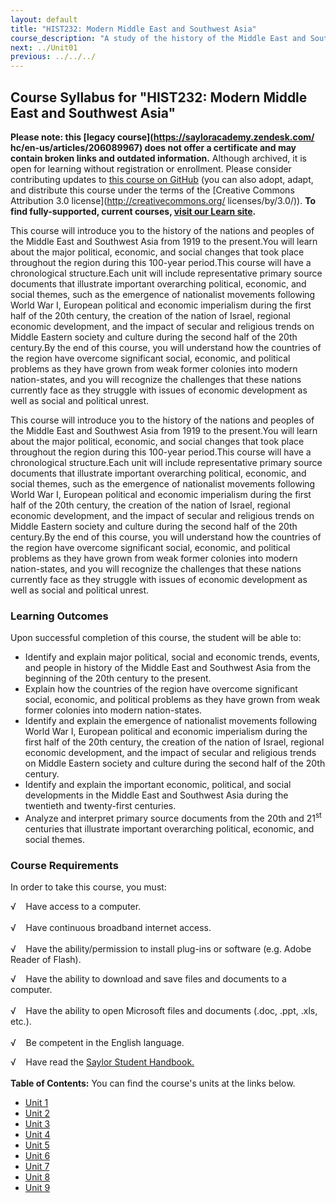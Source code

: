 ```yaml
---
layout: default
title: "HIST232: Modern Middle East and Southwest Asia"
course_description: "A study of the history of the Middle East and Southwest Asia from the end of WWI to the present. Subjects include: European imperialism, nationalism, the creation of modern nation-states."
next: ../Unit01
previous: ../../../
---
```

Course Syllabus for "HIST232: Modern Middle East and Southwest Asia"
--------------------------------------------------------------------

**Please note: this [legacy course](https://sayloracademy.zendesk.com/
hc/en-us/articles/206089967) does not offer a certificate and may contain 
broken links and outdated information.** Although archived, it is open 
for learning without registration or enrollment. Please consider contributing 
updates to [this course on GitHub](https://github.com/saylordotorg/course_hist232) 
(you can also adopt, adapt, and distribute this course under the terms of 
the [Creative Commons Attribution 3.0 license](http://creativecommons.org/
licenses/by/3.0/)). **To find fully-supported, current courses, [visit our 
Learn site](https://learn.saylor.org).**

This course will introduce you to the history of the nations and peoples
of the Middle East and Southwest Asia from 1919 to the present.You will
learn about the major political, economic, and social changes that took
place throughout the region during this 100-year period.This course will
have a chronological structure.Each unit will include representative
primary source documents that illustrate important overarching
political, economic, and social themes, such as the emergence of
nationalist movements following World War I, European political and
economic imperialism during the first half of the 20th century, the
creation of the nation of Israel, regional economic development, and the
impact of secular and religious trends on Middle Eastern society and
culture during the second half of the 20th century.By the end of this
course, you will understand how the countries of the region have
overcome significant social, economic, and political problems as they
have grown from weak former colonies into modern nation-states, and you
will recognize the challenges that these nations currently face as they
struggle with issues of economic development as well as social and
political unrest.

This course will introduce you to the history of the nations and peoples
of the Middle East and Southwest Asia from 1919 to the present.You will
learn about the major political, economic, and social changes that took
place throughout the region during this 100-year period.This course will
have a chronological structure.Each unit will include representative
primary source documents that illustrate important overarching
political, economic, and social themes, such as the emergence of
nationalist movements following World War I, European political and
economic imperialism during the first half of the 20th century, the
creation of the nation of Israel, regional economic development, and the
impact of secular and religious trends on Middle Eastern society and
culture during the second half of the 20th century.By the end of this
course, you will understand how the countries of the region have
overcome significant social, economic, and political problems as they
have grown from weak former colonies into modern nation-states, and you
will recognize the challenges that these nations currently face as they
struggle with issues of economic development as well as social and
political unrest.

### Learning Outcomes

Upon successful completion of this course, the student will be able
to:  
  

-   Identify and explain major political, social and economic trends,
    events, and people in history of the Middle East and Southwest Asia
    from the beginning of the 20th century to the present.
-   Explain how the countries of the region have overcome significant
    social, economic, and political problems as they have grown from
    weak former colonies into modern nation-states.
-   Identify and explain the emergence of nationalist movements
    following World War I, European political and economic imperialism
    during the first half of the 20th century, the creation of the
    nation of Israel, regional economic development, and the impact of
    secular and religious trends on Middle Eastern society and culture
    during the second half of the 20th century.
-   Identify and explain the important economic, political, and social
    developments in the Middle East and Southwest Asia during the
    twentieth and twenty-first centuries.
-   Analyze and interpret primary source documents from the 20th and
    21<sup>st</sup> centuries that illustrate important overarching
    political, economic, and social themes.

### Course Requirements

In order to take this course, you must:  
  
 √    Have access to a computer.  
    
 √    Have continuous broadband internet access.  
    
 √    Have the ability/permission to install plug-ins or software (e.g.
Adobe Reader of Flash).  
  
 √    Have the ability to download and save files and documents to a
computer.  
    
 √    Have the ability to open Microsoft files and documents (.doc,
.ppt, .xls, etc.).  
    
 √    Be competent in the English language.  
  
 √    Have read the [Saylor Student
Handbook.](http://www.saylor.org/site/wp-content/uploads/2012/05/Saylor-StudentHandbook.pdf)  
    
**Table of Contents:** You can find the course's units at the links below.

- [Unit 1](https://legacy.saylor.org/hist232/Unit01/)
- [Unit 2](https://legacy.saylor.org/hist232/Unit02/)
- [Unit 3](https://legacy.saylor.org/hist232/Unit03/)
- [Unit 4](https://legacy.saylor.org/hist232/Unit04/)
- [Unit 5](https://legacy.saylor.org/hist232/Unit05/)
- [Unit 6](https://legacy.saylor.org/hist232/Unit06/)
- [Unit 7](https://legacy.saylor.org/hist232/Unit07/)
- [Unit 8](https://legacy.saylor.org/hist232/Unit08/)
- [Unit 9](https://legacy.saylor.org/hist232/Unit09/)
